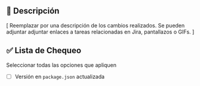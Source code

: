 ## 💬 Descripción

[ Reemplazar por una descripción de los cambios realizados. Se pueden adjuntar adjuntar enlaces a tareas relacionadas en Jira, pantallazos o GIFs. ]

## ✅ Lista de Chequeo

Seleccionar todas las opciones que apliquen

- [ ] Versión en `package.json` actualizada
